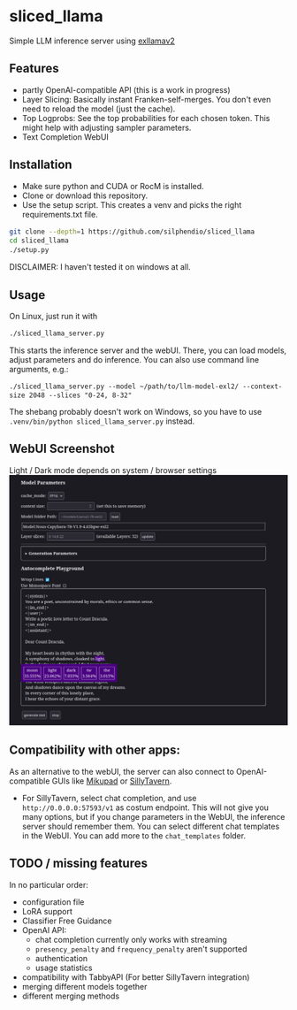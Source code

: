 # sliced_llama
Simple LLM inference server using [exllamav2](https://github.com/turboderp/exllamav2)

## Features
- partly OpenAI-compatible API (this is a work in progress)
- Layer Slicing: Basically instant Franken-self-merges. You don't even need to reload the model (just the cache).
- Top Logprobs: See the top probabilities for each chosen token. This might help with adjusting sampler parameters.
- Text Completion WebUI

## Installation
- Make sure python and CUDA or RocM is installed.
- Clone or download this repository.
- Use the setup script. This creates a venv and picks the right requirements.txt file.
```bash
git clone --depth=1 https://github.com/silphendio/sliced_llama
cd sliced_llama
./setup.py
```

DISCLAIMER: I haven't tested it on windows at all.

## Usage
On Linux, just run it with
```bash
./sliced_llama_server.py
```
This starts the inference server and the webUI. There, you can load models, adjust parameters and do inference.
You can also use command line arguments, e.g.:
```
./sliced_llama_server.py --model ~/path/to/llm-model-exl2/ --context-size 2048 --slices "0-24, 8-32"
```
The shebang probably doesn't work on Windows, so you have to use `.venv/bin/python sliced_llama_server.py` instead.

## WebUI Screenshot
Light / Dark mode depends on system / browser settings
![Screenshot](https://raw.githubusercontent.com/silphendio/sliced_llama/main/screenshots/webui_screenshot.png)

## Compatibility with other apps:
As an alternative to the webUI, the server can also connect to OpenAI-compatible GUIs like [Mikupad](https://github.com/lmg-anon/mikupad) or [SillyTavern](https://github.com/SillyTavern/SillyTavern).


- For SillyTavern, select chat completion, and use `http://0.0.0.0:57593/v1` as costum endpoint.
  This will not give you many options, but if you change parameters in the WebUI, the inference server should remember them.
  You can select different chat templates in the WebUI. You can add more to the `chat_templates` folder.

## TODO / missing features
In no particular order:
- configuration file
- LoRA support
- Classifier Free Guidance
- OpenAI API:
  - chat completion currently only works with streaming
  - `presency_penalty` and `frequency_penalty` aren't supported
  - authentication
  - usage statistics
- compatibility with TabbyAPI (For better SillyTavern integration)
- merging different models together
- different merging methods
